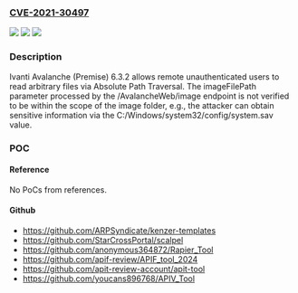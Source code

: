### [CVE-2021-30497](https://cve.mitre.org/cgi-bin/cvename.cgi?name=CVE-2021-30497)
![](https://img.shields.io/static/v1?label=Product&message=n%2Fa&color=blue)
![](https://img.shields.io/static/v1?label=Version&message=n%2Fa&color=blue)
![](https://img.shields.io/static/v1?label=Vulnerability&message=n%2Fa&color=brighgreen)

### Description

Ivanti Avalanche (Premise) 6.3.2 allows remote unauthenticated users to read arbitrary files via Absolute Path Traversal. The imageFilePath parameter processed by the /AvalancheWeb/image endpoint is not verified to be within the scope of the image folder, e.g., the attacker can obtain sensitive information via the C:/Windows/system32/config/system.sav value.

### POC

#### Reference
No PoCs from references.

#### Github
- https://github.com/ARPSyndicate/kenzer-templates
- https://github.com/StarCrossPortal/scalpel
- https://github.com/anonymous364872/Rapier_Tool
- https://github.com/apif-review/APIF_tool_2024
- https://github.com/apit-review-account/apit-tool
- https://github.com/youcans896768/APIV_Tool

